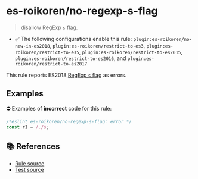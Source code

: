 # es-roikoren/no-regexp-s-flag
> disallow RegExp `s` flag.

- ✅ The following configurations enable this rule: `plugin:es-roikoren/no-new-in-es2018`, `plugin:es-roikoren/restrict-to-es3`, `plugin:es-roikoren/restrict-to-es5`, `plugin:es-roikoren/restrict-to-es2015`, `plugin:es-roikoren/restrict-to-es2016`, and `plugin:es-roikoren/restrict-to-es2017`

This rule reports ES2018 [RegExp `s` flag](https://github.com/tc39/proposal-regexp-dotall-flag#readme) as errors.

## Examples

⛔ Examples of **incorrect** code for this rule:

```js
/*eslint es-roikoren/no-regexp-s-flag: error */
const r1 = /./s;
```

## 📚 References

- [Rule source](https://github.com/roikoren755/eslint-plugin-es/blob/v2.0.9/src/rules/no-regexp-s-flag.ts)
- [Test source](https://github.com/roikoren755/eslint-plugin-es/blob/v2.0.9/tests/src/rules/no-regexp-s-flag.ts)
